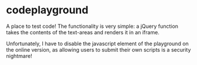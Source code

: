 # codeplayground
A place to test code! The functionality is very simple: a jQuery function takes the contents of the text-areas and renders it in an iframe.

Unfortunately, I have to disable the javascript element of the playground on the online version, as allowing users to submit their own scripts is a security nightmare!
